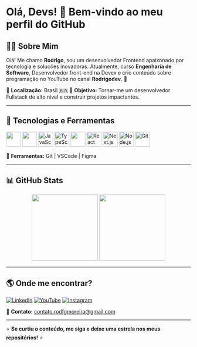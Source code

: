 # Olá, Devs! 👋 Bem-vindo ao meu perfil do GitHub

## 👨‍💻 Sobre Mim
Olá! Me chamo **Rodrigo**, sou um desenvolvedor Frontend apaixonado por tecnologia e soluções inovadoras. Atualmente, curso **Engenharia de Software**, Desenvolvedor front-end na Devex e crio conteúdo sobre programação no YouTube no canal **Rodrigodev**. 🚀

📍 **Localização:** Brasil 🇧🇷
🎯 **Objetivo:** Tornar-me um desenvolvedor Fullstack de alto nível e construir projetos impactantes.

---

## 🚀 Tecnologias e Ferramentas

<p align="left">
  <img src="https://cdn.jsdelivr.net/gh/devicons/devicon/icons/html5/html5-original.svg" width="40" height="40"/>
  <img src="https://cdn.jsdelivr.net/gh/devicons/devicon/icons/css3/css3-original.svg" width="40" height="40"/>
  <img src="https://cdn.jsdelivr.net/gh/devicons/devicon/icons/javascript/javascript-original.svg" alt="JavaScript" width="40" height="40"/>
  <img src="https://cdn.jsdelivr.net/gh/devicons/devicon/icons/typescript/typescript-original.svg" alt="TypeScript" width="40" height="40"/>
  <img src="https://upload.wikimedia.org/wikipedia/commons/d/d5/Tailwind_CSS_Logo.svg" width="40" height="40"/>
  <img src="https://cdn.jsdelivr.net/gh/devicons/devicon/icons/react/react-original.svg" alt="React" width="40" height="40"/>
  <img src="https://cdn.jsdelivr.net/gh/devicons/devicon/icons/nextjs/nextjs-original.svg" alt="Next.js" width="40" height="40"/>
  <img src="https://cdn.jsdelivr.net/gh/devicons/devicon/icons/nodejs/nodejs-original.svg" alt="Node.js" width="40" height="40"/>
<!--   <img src="https://cdn.jsdelivr.net/gh/devicons/devicon/icons/postgresql/postgresql-original.svg" alt="PostgreSQL" width="40" height="40"/> -->
<!--   <img src="https://cdn.jsdelivr.net/gh/devicons/devicon/icons/mysql/mysql-original.svg" alt="MySQL" width="40" height="40"/> -->
  <img src="https://cdn.jsdelivr.net/gh/devicons/devicon/icons/git/git-original.svg" alt="Git" width="40" height="40"/>
</p>

🔧 **Ferramentas:** Git | VSCode | Figma

---

## 📊 GitHub Stats

<div align="center">
  <img height="180em" src="https://github-readme-stats.vercel.app/api?username=rodfgmoreira&show_icons=true&theme=radical&count_private=true&cache_seconds=3600"/>
  <img height="180em" src="https://github-readme-stats.vercel.app/api/top-langs/?username=rodfgmoreira&layout=compact&theme=radical&cache_seconds=3600"/>
</div>

---

## 🌎 Onde me encontrar?

[![LinkedIn](https://img.shields.io/badge/LinkedIn-0077B5?style=for-the-badge&logo=linkedin&logoColor=white)](https://www.linkedin.com/in/rodrigofgmoreira/)
[![YouTube](https://img.shields.io/badge/YouTube-FF0000?style=for-the-badge&logo=youtube&logoColor=white)](https://www.youtube.com/@RodrigoDev_oficial)
[![Instagram](https://img.shields.io/badge/Instagram-E4405F?style=for-the-badge&logo=instagram&logoColor=white)](https://www.instagram.com/_rodrigodev/)

📧 **Contato:** contato.rodfgmoreira@gmail.com

---

⭐ **Se curtiu o conteúdo, me siga e deixe uma estrela nos meus repositórios!** ⭐
